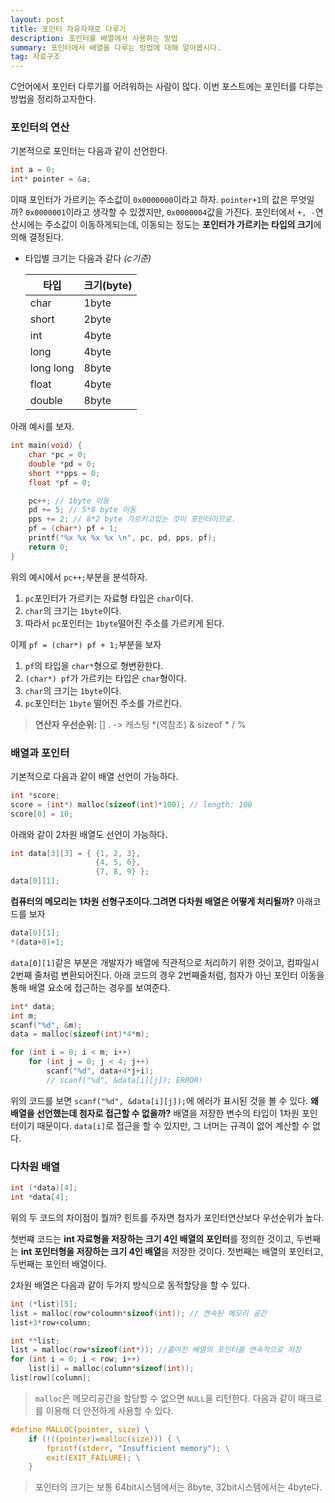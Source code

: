 ```yaml
---
layout: post
title: 포인터 자유자재로 다루기
description: 포인터를 배열에서 사용하는 방법
summary: 포인터에서 배열을 다루는 방법에 대해 알아봅시다.
tag: 자료구조
---
```

C언어에서 포인터 다루기를 어려워하는 사람이 많다. 이번 포스트에는 포인터를 다루는 방법을 정리하고자한다.


### 포인터의 연산
기본적으로 포인터는 다음과 같이 선언한다.
```c
int a = 0;
int* pointer = &a;
```
이때 포인터가 가르키는 주소값이 `0x0000000`이라고 하자. `pointer+1`의 값은 무엇일까? `0x0000001`이라고 생각할 수 있겠지만, `0x0000004`값을 가진다. 
포인터에서 `+, -`연산시에는 주소값이 이동하게되는데, 이동되는 정도는 **포인터가 가르키는 타입의 크기**에 의해 결정된다.

* 타입별 크기는 다음과 같다 *(c기준)*

    |타입|크기(byte)|
    |---|---|
    |char|1byte|
    |short|2byte|
    |int|4byte|
    |long|4byte|
    |long long|8byte|
    |float|4byte|
    |double|8byte|

아래 예시를 보자.
```c
int main(void) {
    char *pc = 0;
    double *pd = 0;
    short **pps = 0;
    float *pf = 0;

    pc++; // 1byte 이동
    pd += 5; // 5*8 byte 이동
    pps += 2; // 8*2 byte 가르키고있는 것이 포인터이므로.
    pf = (char*) pf + 1;
    printf("%x %x %x %x \n", pc, pd, pps, pf);
    return 0;
}
```
위의 예시에서 `pc++;`부분을 분석하자. 
1. `pc`포인터가 가르키는 자료형 타입은 `char`이다. 
2. `char`의 크기는 `1byte`이다.
3. 따라서 `pc`포인터는 `1byte`떨어진 주소를 가르키게 된다.

이제 `pf = (char*) pf + 1;`부분을 보자
1. `pf`의 타입을 `char*`형으로 형변환한다.
2. `(char*) pf`가 가르키는 타입은 `char`형이다.
3. `char`의 크기는 `1byte`이다.
4. `pc`포인터는 `1byte` 떨어진 주소를 가르킨다.

> **연산자 우선순위:** [] . -> 캐스팅 *(역참조) & sizeof * / %


### 배열과 포인터

기본적으로 다음과 같이 배열 선언이 가능하다.
```c
int *score;
score = (int*) malloc(sizeof(int)*100); // length: 100
score[0] = 10;
```

아래와 같이 2차원 배열도 선언이 가능하다.
```c
int data[3][3] = { {1, 2, 3}, 
                   {4, 5, 6},   
                   {7, 8, 9} };
data[0][1];
```
**컴퓨터의 메모리는 1차원 선형구조이다.그려면 다차원 배열은 어떻게 처리될까?** 아래코드를 보자
```c
data[0][1];
*(data+0)+1;
```
`data[0][1]`같은 부분은 개발자가 배열에 직관적으로 처리하기 위한 것이고, 컴파일시 2번째 줄처럼 변환되어진다. 아래 코드의 경우 2번째줄처럼, 첨자가 아닌 포인터 이동을 통해 배열 요소에 접근하는 경우를 보여준다.
```c
int* data;
int m;
scanf("%d", &m);
data = malloc(sizeof(int)*4*m);

for (int i = 0; i < m; i++)
    for (int j = 0; j < 4; j++)
        scanf("%d", data+4*j+i);
        // scanf("%d", &data[i][j]); ERROR!
```

위의 코드를 보면 `scanf("%d", &data[i][j]);`에 에러가 표시된 것을 볼 수 있다. **왜 배열을 선언했는데 첨자로 접근할 수 없을까?** 
배열을 저장한 변수의 타입이 1차원 포인터이기 때문이다. `data[i]`로 접근을 할 수 있지만, 그 너머는 규격이 없어 계산할 수 없다.

### 다차원 배열
```c
int (*data)[4];
int *data[4];
```
위의 두 코드의 차이점이 뭘까? 힌트를 주자면 첨자가 포인터연산보다 우선순위가 높다.

첫번쨰 코드는 **int 자료형을 저장하는 크기 4인 배열의 포인터**를 정의한 것이고, 두번째는 **int 포인터형을 저장하는 크기 4인 배열**을 저장한 것이다. 첫번째는 배열의 포인터고, 두번째는 포인터 배열이다.

2차원 배열은 다음과 같이 두가지 방식으로 동적할당을 할 수 있다.
```c
int (*list)[5];
list = malloc(row*coloumn*sizeof(int)); // 연속된 메모리 공간
list+3*row+column;
```

```c
int **list;
list = malloc(row*sizeof(int*)); //흩어진 배열의 포인터를 연속적으로 저장
for (int i = 0; i < row; i++)
    list[i] = malloc(column*sizeof(int));
list[row][column];
```

> `malloc`은 메모리공간을 할당할 수 없으면 `NULL`을 리턴한다. 다음과 같이 매크로를 이용해 더 안전하게 사용할 수 있다.
```c
#define MALLOC(pointer, size) \
    if (!((pointer)=malloc(size))) { \
        fprintf(stderr, "Insufficient memory"); \
        exit(EXIT_FAILURE); \
    }
```

> 포인터의 크기는 보통 64bit시스템에서는 8byte, 32bit시스템에서는 4byte다.